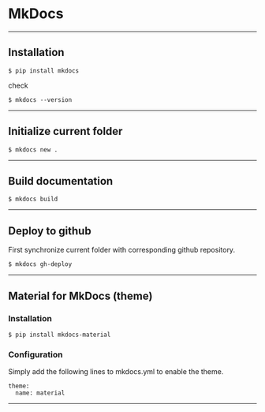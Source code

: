 # MkDocs

***

## Installation

```
$ pip install mkdocs
```

check

```
$ mkdocs --version
```

***

## Initialize current folder

```
$ mkdocs new .
```

***

## Build documentation

```
$ mkdocs build
```

***

## Deploy to github

First synchronize current folder with corresponding github repository.

```
$ mkdocs gh-deploy
```

***

## Material for MkDocs (theme)

### Installation

```
$ pip install mkdocs-material
```

### Configuration

Simply add the following lines to mkdocs.yml to enable the theme.

```
theme:
  name: material
```

***
